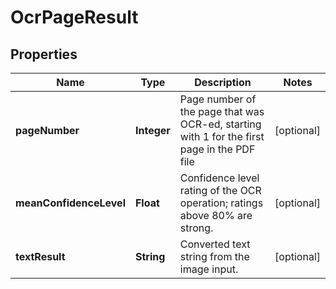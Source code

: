 

# OcrPageResult


## Properties

| Name | Type | Description | Notes |
|------------ | ------------- | ------------- | -------------|
|**pageNumber** | **Integer** | Page number of the page that was OCR-ed, starting with 1 for the first page in the PDF file |  [optional] |
|**meanConfidenceLevel** | **Float** | Confidence level rating of the OCR operation; ratings above 80% are strong. |  [optional] |
|**textResult** | **String** | Converted text string from the image input. |  [optional] |



